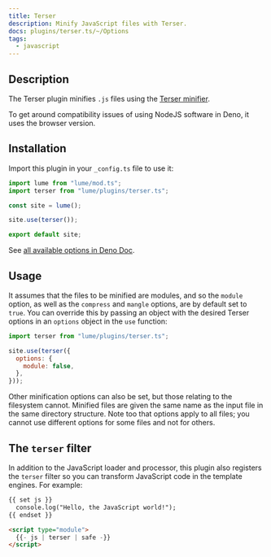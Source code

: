 ```yaml
---
title: Terser
description: Minify JavaScript files with Terser.
docs: plugins/terser.ts/~/Options
tags:
  - javascript
---
```


## Description

The Terser plugin minifies `.js` files using the
[Terser minifier](https://terser.org/).

To get around compatibility issues of using NodeJS software in Deno, it uses the
browser version.

## Installation

Import this plugin in your `_config.ts` file to use it:

```js
import lume from "lume/mod.ts";
import terser from "lume/plugins/terser.ts";

const site = lume();

site.use(terser());

export default site;
```

See
[all available options in Deno Doc](https://doc.deno.land/https/deno.land/x/lume/plugins/terser.ts/~/Options).

## Usage

It assumes that the files to be minified are modules, and so the `module`
option, as well as the `compress` and `mangle` options, are by default set to
`true`. You can override this by passing an object with the desired Terser
options in an `options` object in the `use` function:

```js
import terser from "lume/plugins/terser.ts";

site.use(terser({
  options: {
    module: false,
  },
}));
```

Other minification options can also be set, but those relating to the filesystem
cannot. Minified files are given the same name as the input file in the same
directory structure. Note too that options apply to all files; you cannot use
different options for some files and not for others.

## The `terser` filter

In addition to the JavaScript loader and processor, this plugin also registers
the `terser` filter so you can transform JavaScript code in the template
engines. For example:

```html
{{ set js }}
  console.log("Hello, the JavaScript world!");
{{ endset }}

<script type="module">
  {{- js | terser | safe -}}
</script>
```
